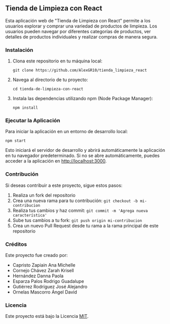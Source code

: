 ## Tienda de Limpieza con React

Esta aplicación web de "Tienda de Limpieza con React" permite a los usuarios explorar y comprar una variedad de productos de limpieza. Los usuarios pueden navegar por diferentes categorías de productos, ver detalles de productos individuales y realizar compras de manera segura.

### Instalación

1. Clona este repositorio en tu máquina local:
   ```
   git clone https://github.com/AlexGR10/tienda_limpieza_react
   ```
2. Navega al directorio de tu proyecto:
   ```
   cd tienda-de-limpieza-con-react
   ```
3. Instala las dependencias utilizando npm (Node Package Manager):
   ```
   npm install
   ```

### Ejecutar la Aplicación

Para iniciar la aplicación en un entorno de desarrollo local:

```
npm start
```

Esto iniciará el servidor de desarrollo y abrirá automáticamente la aplicación en tu navegador predeterminado. Si no se abre automáticamente, puedes acceder a la aplicación en [http://localhost:3000](http://localhost:3000).

### Contribución

Si deseas contribuir a este proyecto, sigue estos pasos:

1. Realiza un fork del repositorio
2. Crea una nueva rama para tu contribución: `git checkout -b mi-contribucion`
3. Realiza tus cambios y haz commit: `git commit -m 'Agrega nueva característica'`
4. Sube tus cambios a tu fork: `git push origin mi-contribucion`
5. Crea un nuevo Pull Request desde tu rama a la rama principal de este repositorio

### Créditos

Este proyecto fue creado por:

- Capristo Zapiain Ana Michelle
- Cornejo Chávez Zarah Krisell
- Hernández Danna Paola
- Esparza Palos Rodrigo Guadalupe
- Gutiérrez Rodríguez José Alejandro
- Ornelas Mascorro Ángel David

### Licencia

Este proyecto está bajo la Licencia [MIT](https://opensource.org/licenses/MIT).
